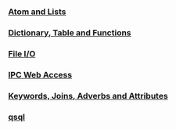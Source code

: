 
### [Atom and Lists](atom-lists/atom.md)
### [Dictionary, Table and Functions](dict-table-func/1_dictionaries.md)
### [File I/O](fileio/load-save-files.md)
### [IPC Web Access](ipc-web-access/ipc_connecting.md)
### [Keywords, Joins, Adverbs and Attributes](keywords-joins-adverbs-attributes/1_keywords.md)
### [qsql](qsql/1_using_select_statements.md)
